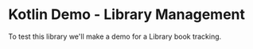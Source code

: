 # Kotlin Demo - Library Management

To test this library we'll make a demo for a Library book tracking.
